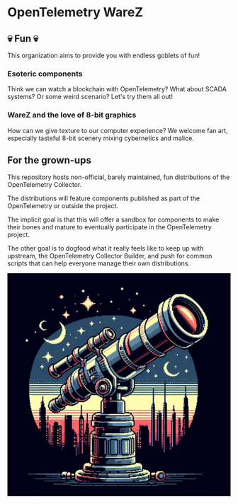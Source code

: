 # OpenTelemetry WareZ

## 💀 Fun 💀

This organization aims to provide you with endless goblets of fun!

### Esoteric components

Think we can watch a blockchain with OpenTelemetry? What about SCADA systems? Or some weird scenario? Let's try them all out!

### WareZ and the love of 8-bit graphics

How can we give texture to our computer experience? We welcome fan art, especially tasteful 8-bit scenery mixing cybernetics and malice.

## For the grown-ups

This repository hosts non-official, barely maintained, fun distributions of the OpenTelemetry Collector.

The distributions will feature components published as part of the OpenTelemetry or outside the project.

The implicit goal is that this will offer a sandbox for components to make their bones and mature to eventually participate in the OpenTelemetry project.

The other goal is to dogfood what it really feels like to keep up with upstream, the OpenTelemetry Collector Builder, and push for common scripts that can help everyone manage their own distributions.

![telescope](./telescope.jpg)
